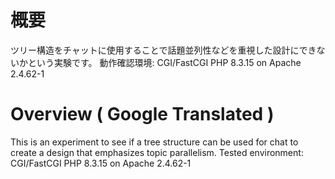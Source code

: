 # 概要
ツリー構造をチャットに使用することで話題並列性などを重視した設計にできないかという実験です。
動作確認環境: CGI/FastCGI PHP 8.3.15 on Apache 2.4.62-1
# Overview ( Google Translated )
This is an experiment to see if a tree structure can be used for chat to create a design that emphasizes topic parallelism.
Tested environment: CGI/FastCGI PHP 8.3.15 on Apache 2.4.62-1
